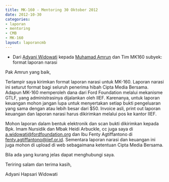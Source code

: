 ```yaml
---
title: MK-160 - Mentoring 30 Oktober 2012
date: 2012-10-30
categories:
- laporan
- mentoring
- CMB
- MK-160
layout: laporancmb
---
```


* Dari [Adyani Widowati](http://wiki.ciptamedia.org/wiki/Adyani_Widowati) kepada [Muhamad Amrun](http://wiki.ciptamedia.org/wiki/Muhamad_Amrun) dan Tim MK160 subyek: format laporan narasi

Pak Amrun yang baik,

Terlampir saya kirimkan format laporan narasi untuk MK-160. Laporan narasi ini seturut format bagi seluruh penerima hibah Cipta Media Bersama. Adapun MK-160 memperoleh dana dari Ford Foundation melalui mekanisme GTLF, yang administrasinya dijalankan oleh IIEF. Karenanya, untuk laporan keuangan mohon jangan lupa untuk menyertakan setiap bukti pengeluaran yang sama dengan atau lebih besar dari $50. Invoice asli, print out laporan keuangan dan laporan narasi harus dikirimkan melalui pos ke kantor IIEF.

Mohon laporan dalam bentuk elektronik dan scan bukti dikirimkan kepada Bpk. Imam Nursidik dan Mbak Heidi Arbuckle, cc juga saya di a.widowati@fordfoundation.org dan Ibu Fenty Agtiffantono di fenty.agtiffantono@iief.or.id. Sementara laporan narasi dan keuangan ini juga mohon di upload di web sebagaimana ketentuan Cipta Media Bersama.


Bila ada yang kurang jelas dapat menghubungi saya.

Teriring salam dan terima kasih,

Adyani Hapsari Widowati
